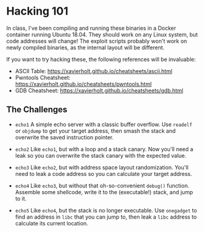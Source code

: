 # Hacking 101

In class,  I've been compiling and running  these binaries in a Docker container
running Ubuntu 18.04.  They should work on any Linux system,  but code addresses
will change! The exploit scripts probably won't work on newly compiled binaries,
as the internal layout will be different.

If you want to try hacking these, the following references will be invaluable:

- ASCII Table: <https://xavierholt.github.io/cheatsheets/ascii.html>
- Pwntools Cheatsheet: <https://xavierholt.github.io/cheatsheets/pwntools.html>
- GDB Cheatsheet: <https://xavierholt.github.io/cheatsheets/gdb.html>


## The Challenges

- `echo1`  A simple echo server with a classic buffer overflow. Use `readelf` or
  `objdump` to get your target address,  then smash the stack and  overwrite the
  saved instruction pointer.

- `echo2`  Like `echo1`,  but with a loop and a stack canary.  Now you'll need a
  leak so you can overwrite the stack canary with the expected value.

- `echo3` Like `echo2`, but with address space layout randomization. You'll need
  to leak a code address so you can calculate your target address.

- `echo4`  Like `echo3`,  but without that  oh-so-convenient `debug()` function.
  Assemble some shellcode, write it to the (executable!) stack, and jump to it.

- `echo5`  Like `echo4`, but the stack is no longer executable.  Use `onegadget`
  to find an address in `libc` that you can jump to,  then leak a `libc` address
  to calculate its current location.
